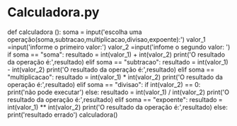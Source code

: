 # Calculadora.py

def calculadora ():
  soma = input('escolha uma operação(soma,subtracao,multiplicacao,divisao,expoente):')
  valor_1 =input('informe o primeiro valor:')
  valor_2 =input('infome o segundo valor: ')
  if soma == "soma":
    resultado = int(valor_1) + int(valor_2)
    print('O resultado da operação é:',resultado)
  elif soma == "subtracao":
      resultado = int(valor_1) - int(valor_2)
      print('O resultado da operação é:',resultado)
  elif soma == "multiplicacao":
        resultado = int(valor_1) * int(valor_2)
        print('O resultado da operação é:',resultado)
  elif soma == "divisao":
        if int(valor_2) == 0:
            print('não pode executar')
        else:
            resultado = int(valor_1) / int(valor_2)
            print('O resultado da operação é:',resultado)
  elif soma == "expoente":
    resultado = int(valor_1) ** int(valor_2)
    print('O resultado da operação é:',resultado)
  else:
    print('resultado errado')
calculadora()
